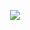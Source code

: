 <p align="center">
  <img src="https://i.pinimg.com/originals/79/d0/1a/79d01a4065e4282aa0c2b52e593953c4.jpg"/>
<p/>
